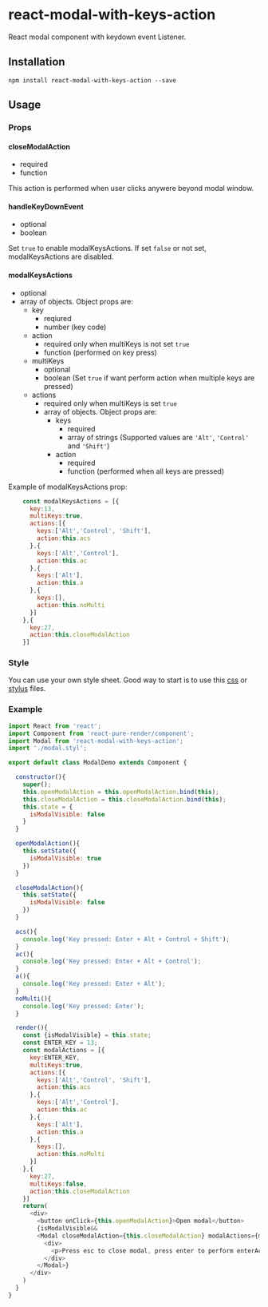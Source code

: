 # react-modal-with-keys-action
React modal component with keydown event Listener.

## Installation
```
npm install react-modal-with-keys-action --save
```

## Usage

### Props

#### closeModalAction
- required
- function

This action is performed when user clicks anywere beyond modal window.

#### handleKeyDownEvent
- optional
- boolean

Set ```true``` to enable modalKeysActions. If set ```false``` or not set, modalKeysActions are disabled.

#### modalKeysActions
- optional
- array of objects. Object props are:
    - key
        - reqiured
        - number (key code)
    - action
        - required only when multiKeys is not set ```true```
        - function (performed on key press)
    - multiKeys
        - optional
        - boolean (Set ```true``` if want perform action when multiple keys are pressed)
    - actions
        - required only when multiKeys is set ```true```
        - array of objects. Object props are:
            - keys
                - required
                - array of strings (Supported values are ```'Alt'```, ```'Control'``` and ```'Shift'```)
            - action
                - required
                - function (performed when all keys are pressed)

Example of modalKeysActions prop:

```javascript
    const modalKeysActions = [{
      key:13,
      multiKeys:true,
      actions:[{
        keys:['Alt','Control', 'Shift'],
        action:this.acs
      },{
        keys:['Alt','Control'],
        action:this.ac
      },{
        keys:['Alt'],
        action:this.a
      },{
        keys:[],
        action:this.noMulti
      }]
    },{
      key:27,
      action:this.closeModalAction
    }]
```

### Style

You can use your own style sheet. Good way to start is to use this [css](./assets/modal.css) or [stylus](./assets/modal.styl) files.


### Example

```javascript
import React from 'react';
import Component from 'react-pure-render/component';
import Modal from 'react-modal-with-keys-action';
import './modal.styl';

export default class ModalDemo extends Component {

  constructor(){
    super();
    this.openModalAction = this.openModalAction.bind(this);
    this.closeModalAction = this.closeModalAction.bind(this);
    this.state = {
      isModalVisible: false
    }
  }

  openModalAction(){
    this.setState({
      isModalVisible: true
    })
  }

  closeModalAction(){
    this.setState({
      isModalVisible: false
    })
  }

  acs(){
    console.log('Key pressed: Enter + Alt + Control + Shift');
  }
  ac(){
    console.log('Key pressed: Enter + Alt + Control');
  }
  a(){
    console.log('Key pressed: Enter + Alt');
  }
  noMulti(){
    console.log('Key pressed: Enter');
  }

  render(){
    const {isModalVisible} = this.state;
    const ENTER_KEY = 13;
    const modalActions = [{
      key:ENTER_KEY,
      multiKeys:true,
      actions:[{
        keys:['Alt','Control', 'Shift'],
        action:this.acs
      },{
        keys:['Alt','Control'],
        action:this.ac
      },{
        keys:['Alt'],
        action:this.a
      },{
        keys:[],
        action:this.noMulti
      }]
    },{
      key:27,
      multiKeys:false,
      action:this.closeModalAction
    }]
    return(
      <div>
        <button onClick={this.openModalAction}>Open modal</button>
        {isModalVisible&&
        <Modal closeModalAction={this.closeModalAction} modalActions={modalActions} handleKeyDownEvent={true}>
          <div>
            <p>Press esc to close modal, press enter to perform enterAction</p>
          </div>
        </Modal>}
      </div>
    )
  }
}
```